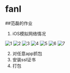 # fanl
##范磊的作业
1. iOS模拟网络情况

![1](https://raw.githubusercontent.com/Test-Seven/fanl/master/images/thumb_IMG_0447_1024.jpg)
![2](https://raw.githubusercontent.com/Test-Seven/fanl/master/images/thumb_IMG_0448_1024.jpg)
![3](https://raw.githubusercontent.com/Test-Seven/fanl/master/images/thumb_IMG_0449_1024.jpg)
![4](https://raw.githubusercontent.com/Test-Seven/fanl/master/images/thumb_IMG_0450_1024.jpg)
![5](https://raw.githubusercontent.com/Test-Seven/fanl/master/images/thumb_IMG_0451_1024.jpg)
![6](https://raw.githubusercontent.com/Test-Seven/fanl/master/images/thumb_IMG_0452_1024.jpg)
![7](https://raw.githubusercontent.com/Test-Seven/fanl/master/images/thumb_IMG_0453_1024.jpg)

2. 对任意app抓包
3. 安装ssl证书
4. 打包

